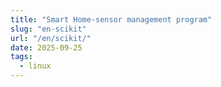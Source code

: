 ```yaml
---
title: "Smart Home-sensor management program"
slug: "en-scikit"
url: "/en/scikit/"
date: 2025-09-25
tags:
  - linux
---
```



<!--more-->